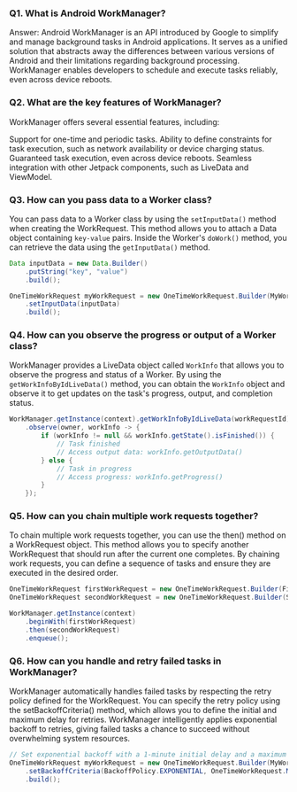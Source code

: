 ### Q1. What is Android WorkManager?

Answer: Android WorkManager is an API introduced by Google to simplify and manage background tasks in Android applications. It serves as a unified solution that abstracts away the differences between various versions of Android and their limitations regarding background processing. WorkManager enables developers to schedule and execute tasks reliably, even across device reboots.

### Q2. What are the key features of WorkManager?
WorkManager offers several essential features, including:

Support for one-time and periodic tasks.
Ability to define constraints for task execution, such as network availability or device charging status.
Guaranteed task execution, even across device reboots.
Seamless integration with other Jetpack components, such as LiveData and ViewModel.


### Q3. How can you pass data to a Worker class?

You can pass data to a Worker class by using the `setInputData()` method when creating the WorkRequest. This method allows you to attach a Data object containing `key-value` pairs. Inside the Worker's `doWork()` method, you can retrieve the data using the `getInputData()` method.

```Java
Data inputData = new Data.Builder()
    .putString("key", "value")
    .build();

OneTimeWorkRequest myWorkRequest = new OneTimeWorkRequest.Builder(MyWorker.class)
    .setInputData(inputData)
    .build();
```

### Q4. How can you observe the progress or output of a Worker class?

WorkManager provides a LiveData object called `WorkInfo` that allows you to observe the progress and status of a Worker. By using the `getWorkInfoByIdLiveData()` method, you can obtain the `WorkInfo` object and observe it to get updates on the task's progress, output, and completion status.

```Java
WorkManager.getInstance(context).getWorkInfoByIdLiveData(workRequestId)
    .observe(owner, workInfo -> {
        if (workInfo != null && workInfo.getState().isFinished()) {
            // Task finished
            // Access output data: workInfo.getOutputData()
        } else {
            // Task in progress
            // Access progress: workInfo.getProgress()
        }
    });

```
### Q5. How can you chain multiple work requests together?
To chain multiple work requests together, you can use the then() method on a WorkRequest object. This method allows you to specify another WorkRequest that should run after the current one completes. By chaining work requests, you can define a sequence of tasks and ensure they are executed in the desired order.

```Java
OneTimeWorkRequest firstWorkRequest = new OneTimeWorkRequest.Builder(FirstWorker.class).build();
OneTimeWorkRequest secondWorkRequest = new OneTimeWorkRequest.Builder(SecondWorker.class).build();

WorkManager.getInstance(context)
    .beginWith(firstWorkRequest)
    .then(secondWorkRequest)
    .enqueue();
```

### Q6. How can you handle and retry failed tasks in WorkManager?
WorkManager automatically handles failed tasks by respecting the retry policy defined for the WorkRequest. You can specify the retry policy using the setBackoffCriteria() method, which allows you to define the initial and maximum delay for retries. WorkManager intelligently applies exponential backoff to retries, giving failed tasks a chance to succeed without overwhelming system resources.

```Java
// Set exponential backoff with a 1-minute initial delay and a maximum of 3 retries
OneTimeWorkRequest myWorkRequest = new OneTimeWorkRequest.Builder(MyWorker.class)
    .setBackoffCriteria(BackoffPolicy.EXPONENTIAL, OneTimeWorkRequest.MIN_BACKOFF_MILLIS, TimeUnit.MILLISECONDS)
    .build();
```